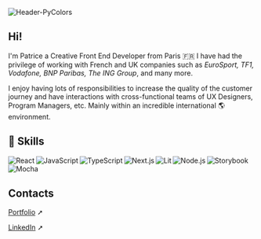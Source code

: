 ![Header-PyColors](https://www.pycolors.com/assets/header-pycolors.png)

## Hi! 
I'm Patrice a Creative Front End Developer from Paris 🇫🇷 
I have had the privilege of working with French and UK companies such as _EuroSport, TF1, Vodafone, BNP Paribas, The ING Group_, and many more.

I enjoy having lots of responsibilities to increase the quality of the customer journey and have interactions with cross-functional teams of UX Designers, Program Managers, etc. Mainly within an incredible international 🌎 environment.


## 🤹 Skills
<img align="left" alt="React" src="https://img.shields.io/badge/React-informational?style=flat&logo=React&color=001B59" />
<img align="left" alt="JavaScript" src="https://img.shields.io/badge/JavaScript-informational?style=flat&logo=JavaScript&color=001B59" />
<img align="left" alt="TypeScript" src="https://img.shields.io/badge/TypeScript-informational?style=flat&logo=TypeScript&color=001B59" />
<img align="left" alt="Next.js" src="https://img.shields.io/badge/Next.js-informational?style=flat&logo=Next.js&color=001B59" />
<img align="left" alt="Lit" src="https://img.shields.io/badge/Lit-informational?style=flat&logo=Lit&color=001B59" />
<img align="left" alt="Node.js" src="https://img.shields.io/badge/Node.js-informational?style=flat&logo=Node.js&color=001B59" />
<img align="left" alt="Storybook" src="https://img.shields.io/badge/Storybook-informational?style=flat&logo=Storybook&color=001B59" />
<!-- <img align="left" alt="WebComponents" src="https://img.shields.io/badge/Web-Components-informational?style=flat&logo=Web-Components&color=001B59" /> -->
<img align="left" alt="Mocha" src="https://img.shields.io/badge/Mocha-informational?style=flat&logo=Mocha&color=001B59" />
<br />
<br />


## Contacts
[Portfolio](https://www.pycolors.com) ➚

[LinkedIn](https://www.linkedin.com/in/pycolors/?locale=en_US) ➚
